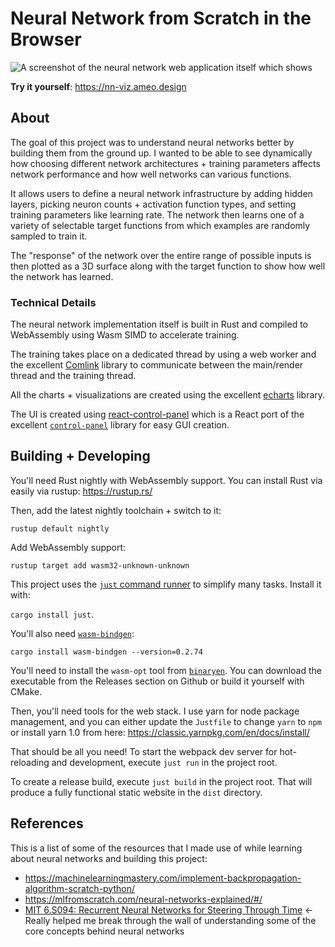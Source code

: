# Neural Network from Scratch in the Browser

![A screenshot of the neural network web application itself which shows ](https://ameo.link/u/97k.png)

**Try it yourself**: <https://nn-viz.ameo.design>

## About

The goal of this project was to understand neural networks better by building them from the ground up.  I wanted to be able to see dynamically how choosing different network architectures + training parameters affects network performance and how well networks can various functions.

It allows users to define a neural network infrastructure by adding hidden layers, picking neuron counts + activation function types, and setting training parameters like learning rate.  The network then learns one of a variety of selectable target functions from which examples are randomly sampled to train it.

The "response" of the network over the entire range of possible inputs is then plotted as a 3D surface along with the target function to show how well the network has learned.

### Technical Details

The neural network implementation itself is built in Rust and compiled to WebAssembly using Wasm SIMD to accelerate training.

The training takes place on a dedicated thread by using a web worker and the excellent [Comlink](https://github.com/GoogleChromeLabs/comlink) library to communicate between the main/render thread and the training thread.

All the charts + visualizations are created using the excellent [echarts](https://echarts.apache.org/en/index.html) library.

The UI is created using [react-control-panel](https://github.com/ameobea/react-control-panel) which is a React port of the excellent [`control-panel`](https://github.com/freeman-lab/control-panel) library for easy GUI creation.

## Building + Developing

You'll need Rust nightly with WebAssembly support.  You can install Rust via easily via rustup: <https://rustup.rs/>

Then, add the latest nightly toolchain + switch to it:

`rustup default nightly`

Add WebAssembly support:

`rustup target add wasm32-unknown-unknown`

This project uses the [`just` command runner](https://github.com/casey/just) to simplify many tasks.  Install it with:

`cargo install just`.

You'll also need [`wasm-bindgen`](https://github.com/rustwasm/wasm-bindgen):

`cargo install wasm-bindgen --version=0.2.74`

You'll need to install the `wasm-opt` tool from [`binaryen`](https://github.com/WebAssembly/binaryen).  You can download the executable from the Releases section on Github or build it yourself with CMake.

Then, you'll need tools for the web stack.  I use yarn for node package management, and you can either update the `Justfile` to change `yarn` to `npm` or install yarn 1.0 from here: <https://classic.yarnpkg.com/en/docs/install/>

That should be all you need!  To start the webpack dev server for hot-reloading and development, execute `just run` in the project root.

To create a release build, execute `just build` in the project root.  That will produce a fully functional static website in the `dist` directory.

## References

This is a list of some of the resources that I made use of while learning about neural networks and building this project:

* <https://machinelearningmastery.com/implement-backpropagation-algorithm-scratch-python/>
* <https://mlfromscratch.com/neural-networks-explained/#/>
* [MIT 6.S094: Recurrent Neural Networks for Steering Through Time](https://www.youtube.com/watch?v=nFTQ7kHQWtc&t=475s) <- Really helped me break through the wall of understanding some of the core concepts behind neural networks
